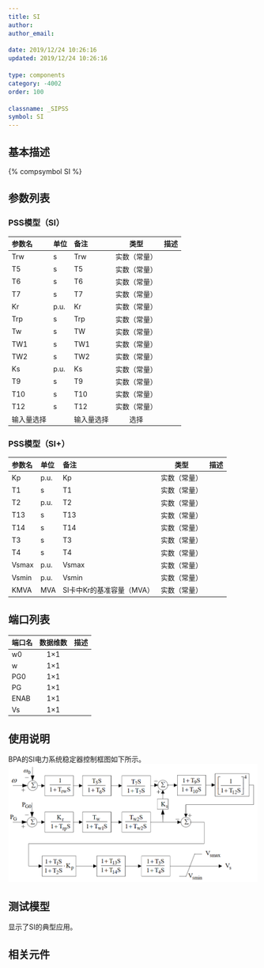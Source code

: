 ```yaml
---
title: SI
author:
author_email:

date: 2019/12/24 10:26:16
updated: 2019/12/24 10:26:16

type: components
category: -4002
order: 100

classname: _SIPSS
symbol: SI
---
```


## 基本描述

{% compsymbol SI %}

## 参数列表
### PSS模型（SI）
| 参数名 | 单位 | 备注 | 类型 | 描述 |
| :--- | :--- | :--- | :--: | :--- |
| Trw | s | Trw | 实数（常量） |  |
| T5 | s | T5 | 实数（常量） |  |
| T6 | s | T6 | 实数（常量） |  |
| T7 | s | T7 | 实数（常量） |  |
| Kr | p.u. | Kr | 实数（常量） |  |
| Trp | s | Trp | 实数（常量） |  |
| Tw | s | TW | 实数（常量） |  |
| TW1 | s | TW1 | 实数（常量） |  |
| TW2 | s | TW2 | 实数（常量） |  |
| Ks | p.u. | Ks | 实数（常量） |  |
| T9 | s | T9 | 实数（常量） |  |
| T10 | s | T10 | 实数（常量） |  |
| T12 | s | T12 | 实数（常量） |  |
| 输入量选择 |  | 输入量选择 | 选择 |  |

### PSS模型（SI+）
| 参数名 | 单位 | 备注 | 类型 | 描述 |
| :--- | :--- | :--- | :--: | :--- |
| Kp | p.u. | Kp | 实数（常量） |  |
| T1 | s | T1 | 实数（常量） |  |
| T2 | p.u. | T2 | 实数（常量） |  |
| T13 | s | T13 | 实数（常量） |  |
| T14 | s | T14 | 实数（常量） |  |
| T3 | s | T3 | 实数（常量） |  |
| T4 | s | T4 | 实数（常量） |  |
| Vsmax | p.u. | Vsmax | 实数（常量） |  |
| Vsmin | p.u. | Vsmin | 实数（常量） |  |
| KMVA | MVA | SI卡中Kr的基准容量（MVA） | 实数（常量） |  |


## 端口列表

| 端口名 | 数据维数 | 描述 |
| :--- | :--:  | :--- |
| w0 | 1×1 | |
| w | 1×1 | |
| PG0 | 1×1 | |
| PG | 1×1 | |
| ENAB | 1×1 | |
| Vs | 1×1 | |

## 使用说明
BPA的SI电力系统稳定器控制框图如下所示。
![等效图](comp_PSSs/SI.png)
## 测试模型
[]()显示了SI的典型应用。

## 相关元件

